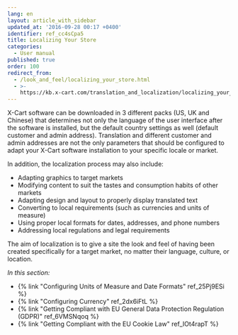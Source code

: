 ```yaml
---
lang: en
layout: article_with_sidebar
updated_at: '2016-09-28 00:17 +0400'
identifier: ref_cc4sCpa5
title: Localizing Your Store
categories:
  - User manual
published: true
order: 100
redirect_from:
  - /look_and_feel/localizing_your_store.html
  - >-
    https://kb.x-cart.com/translation_and_localization/localizing_your_store.html
---
```

X-Cart software can be downloaded in 3 different packs (US, UK and Chinese) that determines not only the language of the user interface after the software is installed, but the default country settings as well (default customer and admin address). Translation and different customer and admin addresses are not the only parameters that should be configured to adapt your X-Cart software installation to your specific locale or market. 

In addition, the localization process may also include:

- Adapting graphics to target markets
- Modifying content to suit the tastes and consumption habits of other markets
- Adapting design and layout to properly display translated text
- Converting to local requirements (such as currencies and units of measure)
- Using proper local formats for dates, addresses, and phone numbers
- Addressing local regulations and legal requirements

The aim of localization is to give a site the look and feel of having been created specifically for a target market, no matter their language, culture, or location.

_In this section:_
*  {% link "Configuring Units of Measure and Date Formats" ref_25Pj9ESi %}
*  {% link "Configuring Currency" ref_2dx6iFtL %}
*  {% link "Getting Compliant with EU General Data Protection Regulation (GDPR)" ref_6VMSNqoq %}
*  {% link "Getting Compliant with the EU Cookie Law" ref_IOt4rapT %}
